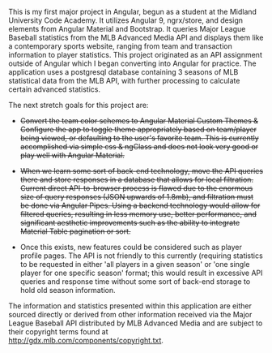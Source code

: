 This is my first major project in Angular, begun as a student at the Midland University Code Academy.  It utilizes Angular 9, ngrx/store, and design elements from Angular Material and Bootstrap.  It queries Major League Baseball statistics from the MLB Advanced Media API and displays them like a contemporary sports website, ranging from team and transaction information to player statistics.   This project originated as an API assignment outside of Angular which I began converting into Angular for practice.   The application uses a postgresql database containing 3 seasons of MLB statistical data from the MLB API, with further processing to calculate certain advanced statistics.

The next stretch goals for this project are:

* ~~Convert the team color schemes to Angular Material Custom Themes & Configure the app to toggle theme appropriately based on team/player being viewed, or defaulting to the user's favorite team.   This is currently accomplished via simple css & ngClass and does not look very good or play well with Angular Material.~~

* ~~When we learn some sort of back-end technology, move the API queries there and store responses in a database that allows for local filtration.   Current direct API-to-browser process is flawed due to the enormous size of query responses (JSON upwards of 1.8mb), and filtration must be done via Angular Pipes.   Using a backend technology would allow for filtered queries, resulting in less memory use, better performance, and significant aesthetic improvements such as the ability to integrate Material Table pagination or sort.~~  

* Once this exists, new features could be considered such as player profile pages.   The API is not friendly to this currently (requiring statistics to be requested in either 'all players in a given season' or 'one single player for one specific season' format; this would result in excessive API queries and response time without some sort of back-end storage to hold old season information.

The information and statistics presented within this application are either sourced directly or derived from other information received via the Major League Baseball API distributed by MLB Advanced Media and are subject to their copyright terms found at http://gdx.mlb.com/components/copyright.txt.   

